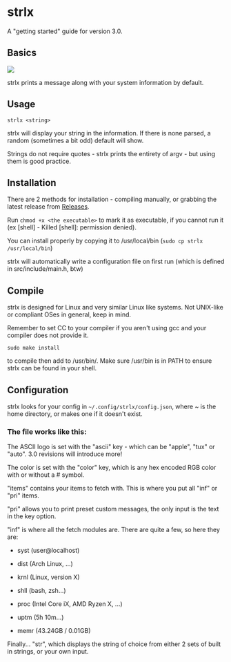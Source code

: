 # strlx
A "getting started" guide for version 3.0.

## Basics
<img src=".github/setup.png">

strlx prints a message along with your system information by default.

## Usage
`strlx <string>`

strlx will display your string in the information. If there is none parsed, a random (sometimes a bit odd) default will show.

Strings do not require quotes - strlx prints the entirety of argv - but using them is good practice. 

## Installation

There are 2 methods for installation - compiling manually, or grabbing the latest release from [Releases](https://github.com/stx3plus1/strlx/releases/).

Run `chmod +x <the executable>` to mark it as executable, if you cannot run it (ex  [shell] - Killed    [shell]: permission denied).

You can install properly by copying it to /usr/local/bin (`sudo cp strlx /usr/local/bin`)

strlx will automatically write a configuration file on first run (which is defined in src/include/main.h, btw)

## Compile
strlx is designed for Linux and very similar Linux like systems. Not UNIX-like or compliant OSes in general, keep in mind.

Remember to set CC to your compiler if you aren't using gcc and your compiler does not provide it. 

`sudo make install`

to compile then add to /usr/bin/. Make sure /usr/bin is in PATH to ensure strlx can be found in your shell.

## Configuration

strlx looks for your config in  `~/.config/strlx/config.json`, where ~ is the home directory, or makes one if it doesn't exist.

### The file works like this:

The ASCII logo is set with the "ascii" key - which can be "apple", "tux" or "auto". 3.0 revisions will introduce more!

The color is set with the "color" key, which is any hex encoded RGB color with or without a # symbol.

"items" contains your items to fetch with. This is where you put all "inf" or "pri" items.

"pri" allows you to print preset custom messages, the only input is the text in the key option.

"inf" is where all the fetch modules are. There are quite a few, so here they are:

- syst (user@localhost)

- dist (Arch Linux, ...)

- krnl (Linux, version X)

- shll (bash, zsh...)

- proc (Intel Core iX, AMD Ryzen X, ...)

- uptm (5h 10m...)

- memr (43.24GB / 0.01GB)

Finally... "str", which displays the string of choice from either 2 sets of built in strings, or your own input.
